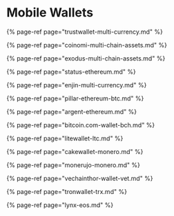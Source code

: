 # Mobile Wallets

{% page-ref page="trustwallet-multi-currency.md" %}

{% page-ref page="coinomi-multi-chain-assets.md" %}

{% page-ref page="exodus-multi-chain-assets.md" %}

{% page-ref page="status-ethereum.md" %}

{% page-ref page="enjin-multi-currency.md" %}

{% page-ref page="pillar-ethereum-btc.md" %}

{% page-ref page="argent-ethereum.md" %}

{% page-ref page="bitcoin.com-wallet-bch.md" %}

{% page-ref page="litewallet-ltc.md" %}

{% page-ref page="cakewallet-monero.md" %}

{% page-ref page="monerujo-monero.md" %}

{% page-ref page="vechainthor-wallet-vet.md" %}

{% page-ref page="tronwallet-trx.md" %}

{% page-ref page="lynx-eos.md" %}



